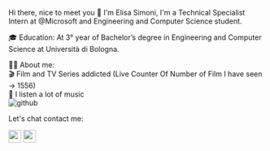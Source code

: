 Hi there, nice to meet you 👋
I'm Elisa Simoni, I'm a Technical Specialist Intern at @Microsoft and Engineering and Computer Science student.

🎓 Education:
At 3° year of Bachelor’s degree in Engineering and Computer Science at Università di Bologna.


👨‍💻 About me:<br>
🎬 Film and TV Series addicted (Live Counter Of Number of Film I have seen -> 1556)<br>
🎵 I listen a lot of music <br>![github](https://user-images.githubusercontent.com/73821477/236170047-1765662f-d5df-4f56-95ed-d3ca060f9966.png)


Let's chat contact me:

[<img src="![github](https://user-images.githubusercontent.com/73821477/236170047-1765662f-d5df-4f56-95ed-d3ca060f9966.png)#gh-dark-mode-only" width="25"/>](https://github.com/xeli00)
[<img src="https://s18955.pcdn.co/wp-content/uploads/2018/02/github.png#gh-dark-mode-only" width="25"/>](https://github.com/xeli00)


